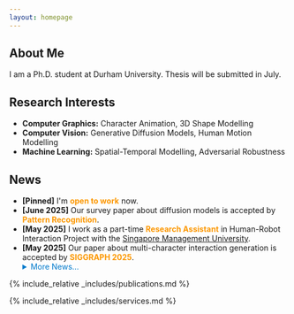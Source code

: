 ```yaml
---
layout: homepage
---
```


## About Me

I am a Ph.D. student at Durham University. Thesis will be submitted in July.

## Research Interests

- **Computer Graphics:** Character Animation, 3D Shape Modelling
- **Computer Vision:** Generative Diffusion Models, Human Motion Modelling
- **Machine Learning:** Spatial-Temporal Modelling, Adversarial Robustness

## News

<ul>
  <li><b>[Pinned]</b> I'm <a style="color: rgb(252, 151, 0)"><b>open to work</b></a> now.</li>
  <li><b>[June 2025]</b> Our survey paper about diffusion models is accepted by <a style="color: rgb(252, 151, 0)"><b>Pattern Recognition</b></a>.</li>
  <li><b>[May 2025]</b> I work as a part-time <a style="color: rgb(252, 151, 0)"><b>Research Assistant</b></a> in Human-Robot Interaction Project with the <a href="https://smuhci.com/" target="_blank">Singapore Management University</a>.</li>
  <li><b>[May 2025]</b> Our paper about multi-character interaction generation is accepted by <a style="color: rgb(252, 151, 0)"><b>SIGGRAPH 2025</b></a>.</li>
<!-- </ul> -->

<!-- - **[June 2025]** Our survey paper about diffusion models is accepted to Pattern Recognition! -->
<!-- - **[May 2025]** Our paper about multi-character interaction synthesis is accepted to SIGGRAPH 2025! -->
<!-- - **[May 2025]** I work as a part-time Research Assistant in Durham-SMU Human-Robot Interaction Project with Singapore Management University. -->
<!-- - **[Oct. 2024]** I am involved in the teaching of Data Science as Demonstrator. -->
<!-- - **[Oct. 2023]** I am involved in the teaching of Data Analytics in Action and Learning from Data as Demonstrator. -->
<!-- - **[July 2023]** Our paper about adversarial attack against action recognition is accepted by ICCV'23. -->
<!-- - **[Apr. 2023]** I start co-supervising a PhD student with Prof. Hubert P. H. Shum on the topic of interactive motion modelling. -->
<details>
  <summary style="cursor: pointer; color: #007acc;">More News…</summary>
  <!-- <ul> -->
  <!-- <ul style="list-style:none; margin:0; padding:0;"> -->
    <!-- <li><a style="color: rgb(252, 0, 0)">04/2025</a> I gave a presentation at <i>Renmin University of China.</li> -->
    <li><b>[Oct. 2024]</b> I am involved in the teaching of Data Science as Demonstrator.</li>
    <li><b>[Oct. 2023]</b> I am involved in the teaching of Data Analytics in Action and Learning from Data as Demonstrator.</li>
    <li><b>[July 2023]</b> Our paper about adversarial attack against human action recognition is accepted by <a style="color: rgb(252, 151, 0)"><b>ICCV 2023</b></a>.</li>
    <li><b>[Apr. 2023]</b> I start to co-supervise a PhD student with <a href="https://hubertshum.com/" target="_blank">Prof. Hubert P. H. Shum</a>.</li>
    <li><b>[Dec. 2022]</b> Our paper about stylized motion generation with diffusio models is accepted by <a style="color: rgb(252, 151, 0)"><b>GRAPP 2023</b></a>.</li>
    <li><b>[Oct. 2022]</b> Our paper about stylized 3D shape generation by transferring learning is accepted by <a style="color: rgb(252, 151, 0)"><b>VRST 2022</b></a>.</li>
    <li><b>[Oct. 2022]</b> I am involved in the teaching of Programming (Gold), Data Science, and Computational Thinking as Demonstrator.</li>
    <li><b>[Sept. 2024]</b> Our paper about stylized locomotion synthesis is accepted by <a style="color: rgb(252, 151, 0)"><b>MIG 2022</b></a>.</li>
    <li><b>[Aug. 2022]</b> I work as <a style="color: rgb(252, 151, 0)"><b>Supporting Chair</b></a> of <a href="https://computeranimation.org/2022/people.html" target="_blank">the 21st ACM SIGGRAPH / Eurographics Symposium on Computer Animation (SCA 2022)</a>.</li>
    <li><b>[Jan. 2022]</b> I am involved in the teaching of Programming for Data Science as Demonstrator.</li>
</details>
</ul>
{% include_relative _includes/publications.md %}

{% include_relative _includes/services.md %}
